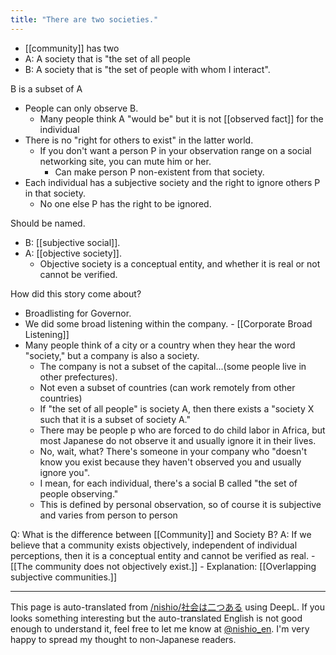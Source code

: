 ```yaml
---
title: "There are two societies."
---
```


- [[community]] has two
- A: A society that is "the set of all people
- B: A society that is "the set of people with whom I interact".

B is a subset of A
- People can only observe B.
    - Many people think A "would be" but it is not [[observed fact]] for the individual
- There is no "right for others to exist" in the latter world.
    - If you don't want a person P in your observation range on a social networking site, you can mute him or her.
        - Can make person P non-existent from that society.
- Each individual has a subjective society and the right to ignore others P in that society.
    - No one else P has the right to be ignored.

Should be named.
- B: [[subjective social]].
- A: [[objective society]].
    - Objective society is a conceptual entity, and whether it is real or not cannot be verified.

How did this story come about?
- Broadlisting for Governor.
- We did some broad listening within the company.
        - [[Corporate Broad Listening]]
- Many people think of a city or a country when they hear the word "society," but a company is also a society.
    - The company is not a subset of the capital...(some people live in other prefectures).
    - Not even a subset of countries (can work remotely from other countries)
    - If "the set of all people" is society A, then there exists a "society X such that it is a subset of society A."
    - There may be people p who are forced to do child labor in Africa, but most Japanese do not observe it and usually ignore it in their lives.
    - No, wait, what? There's someone in your company who "doesn't know you exist because they haven't observed you and usually ignore you".
    - I mean, for each individual, there's a social B called "the set of people observing."
    - This is defined by personal observation, so of course it is subjective and varies from person to person

Q: What is the difference between [[Community]] and Society B?
A: If we believe that a community exists objectively, independent of individual perceptions, then it is a conceptual entity and cannot be verified as real.
    - [[The community does not objectively exist.]]
    - Explanation: [[Overlapping subjective communities.]]

---
This page is auto-translated from [/nishio/社会は二つある](https://scrapbox.io/nishio/社会は二つある) using DeepL. If you looks something interesting but the auto-translated English is not good enough to understand it, feel free to let me know at [@nishio_en](https://twitter.com/nishio_en). I'm very happy to spread my thought to non-Japanese readers.
